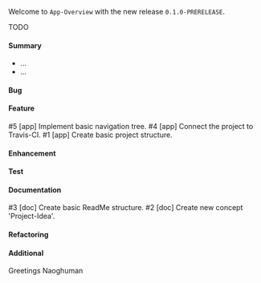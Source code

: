 Welcome to `App-Overview` with the new release `0.1.0-PRERELEASE`.

TODO



#### Summary
* ...
* ...



#### Bug



#### Feature
#5 [app] Implement basic navigation tree.
#4 [app] Connect the project to Travis-CI.
#1 [app] Create basic project structure.



#### Enhancement



#### Test



#### Documentation
#3 [doc] Create basic ReadMe structure.
#2 [doc] Create new concept 'Project-Idea'.



#### Refactoring



#### Additional



Greetings
Naoghuman



[//]: # (Issues which will be integrated in this release)



[//]: # (Links)

